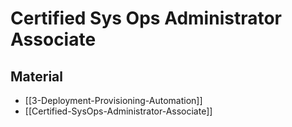 # Certified Sys Ops Administrator Associate

## Material

- [[3-Deployment-Provisioning-Automation]]
- [[Certified-SysOps-Administrator-Associate]]
